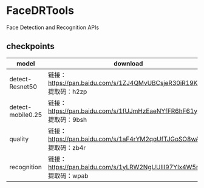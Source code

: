# FaceDRTools
Face Detection and Recognition APIs

## checkpoints
| model | download |
| ----   |----|
|detect-Resnet50|链接：https://pan.baidu.com/s/1ZJ4QMvUBCsjeR30iR19KEA 提取码：h2zp |
|detect-mobile0.25|链接：https://pan.baidu.com/s/1fUJmHzEaeNYfFR6hF61ypQ 提取码：9bsh |
|quality|链接：https://pan.baidu.com/s/1aF4rYM2qqUfTJGoSO8wA0w 提取码：zb4r |
|recognition|链接：https://pan.baidu.com/s/1yLRW2NgUUIlI97YIx4W5rQ 提取码：wpab |



